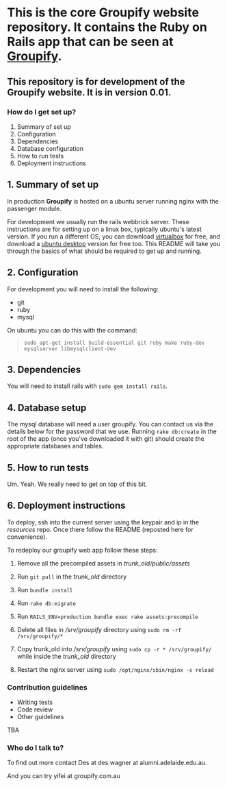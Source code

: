 This is the core __Groupify__ website repository. It contains the Ruby on Rails app that can be seen at [Groupify](www.groupify.com.au).
================================================================

This repository is for development of the __Groupify__ website. It is in version __0.01__.
----------------------------------------------------------

### How do I get set up? ###

1. Summary of set up
2. Configuration
3. Dependencies
4. Database configuration
5. How to run tests
6. Deployment instructions

## 1. Summary of set up

In production __Groupify__ is hosted on a ubuntu server running nginx with the passenger module. 

For development we usually run the rails webbrick server. These instructions are for setting up on a linux box, typically ubuntu's latest version. If you run a different OS, you can download [virtualbox](https://www.virtualbox.org/) for free, and download a [ubuntu desktop](http://www.ubuntu.com/download/desktop) version for free too. This README will take you through the basics of what should be required to get up and running.
 
## 2. Configuration

For development you will need to install the following:
+ git
+ ruby
+ mysql

On ubuntu you can do this with the command:
> `sudo apt-get install build-essential git ruby make ruby-dev mysqlserver libmysqlclient-dev`

## 3. Dependencies

You will need to install rails with `sudo gem install rails`. 

## 4. Database setup

The mysql database will need a user groupify. You can contact us via the details below for the password that we use. Running `rake db:create` in the root of the app (once you've downloaded it with git) should create the appropriate databases and tables.

## 5. How to run tests

Um. Yeah. We really need to get on top of this bit.

## 6. Deployment instructions

To deploy, ssh into the current server using the keypair and ip in the _resources_ repo.
Once there follow the README (reposted here for convenience).

To redeploy our groupify web app follow these steps:

1. Remove all the precompiled assets in *trunk\_old/public/assets*

2. Run `git pull` in the *trunk\_old* directory

3. Run `bundle install`

4. Run `rake db:migrate`

5. Run `RAILS_ENV=production bundle exec rake assets:precompile`

6. Delete all files in */srv/groupify* directory using `sudo rm -rf /srv/groupify/*`

7. Copy trunk_old into */srv/groupify* using `sudo cp -r * /srv/groupify/`
while inside the *trunk\_old* directory

8. Restart the nginx server using `sudo /opt/nginx/sbin/nginx -s reload`

### Contribution guidelines ###

* Writing tests
* Code review
* Other guidelines

TBA

### Who do I talk to? ###

To find out more contact Des at des.wagner at alumni.adelaide.edu.au.

And you can try yifei at groupify.com.au